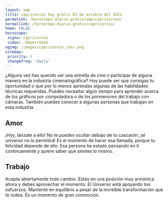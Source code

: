 ```yaml
---
layout: amp
title: capricornio hoy gratis 03 de octubre del 2021 
permalink: /horoscopo-diario-gratis/amp/capricornio/
normallink: /horoscopo-diario-gratis/capricornio/
home: FALSE
horoscopo:
 signo: capricornio
 video: -DQpmrrAIeU
ogimg: /images/capricornio_char.png
sitemap:
 priority: 1
 changefreq: 'daily'
---
```



¿Alguna vez has querido ser una estrella de cine o participar de alguna manera en la industria cinematográfica? Hoy puede ser que consigas tu oportunidad o que por lo menos aprendas algunas de las habilidades técnicas requeridas. Puedes necesitar algún tiempo para aprender acerca de los gráficos por computadora o de los pormenores del trabajo con cámaras. También puedes conocer a algunas personas que trabajan en esta industria.

## Amor

¡Hoy, lánzate a ello! No te puedes ocultar debajo de tu cascarón; ¡el universo no lo permitirá! Es el momento de hacer esa llamada, porque tu felicidad depende de ello. Esa persona ha estado pensando en ti continuamente y quiere saber que sientes lo mismo.

## Trabajo

Acepta abiertamente todo cambio. Estás en una posición muy armónica ahora y debes aprovechar el momento. El Universo está apoyando tus esfuerzos. Mantente en equilibrio a pesar de la increíble transformación que te rodea. Es un momento de gran conmoción.
